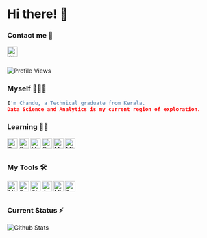 # Hi there! 👋


### Contact me :speech_balloon:
<p>
  <a href="https://www.linkedin.com/in/chandu-s-a22315121">
    <img align="left" alt="Chandu S LinkedIN" width="24px" src="https://cdn.jsdelivr.net/npm/simple-icons@v3/icons/linkedin.svg" />
  </a>
  
</p>
</br>
</br>


![Profile Views](https://hits.seeyoufarm.com/api/count/incr/badge.svg?url=https%3A%2F%2Fgithub.com%2FFlareWings&count_bg=%2334A853&title_bg=%23555555&icon=&icon_color=%23E7E7E7&title=Profile+Views&edge_flat=true)


### Myself 🙋🏻‍♂️
```python
I'm Chandu, a Technical graduate from Kerala.
Data Science and Analytics is my current region of exploration.
```


### Learning 👨‍💻

<img align="left" alt="Python" width="24px" src="https://cdn.jsdelivr.net/npm/simple-icons@7.6.0/icons/python.svg" />
<img align="left" alt="Postgre SQL" width="24px" src="https://cdn.jsdelivr.net/npm/simple-icons@7.6.0/icons/postgresql.svg" />
<img align="left" alt="Mongo DB" width="24px" src="https://cdn.jsdelivr.net/npm/simple-icons@7.6.0/icons/mongodb.svg" />
<img align="left" alt="PySpark" width="24px" src="https://cdn.jsdelivr.net/npm/simple-icons@7.6.0/icons/apachespark.svg" />
<img align="left" alt="MLFlow" width="24px" src="https://cdn.jsdelivr.net/npm/simple-icons@7.6.0/icons/mlflow.svg" />
<img align="left" alt="Microsoft PowerBI" width="24px" src="https://cdn.jsdelivr.net/npm/simple-icons@7.6.0/icons/powerbi.svg" /></br>
</br>


### My Tools 🛠

<img align="left" alt="Microsoft Azure" width="24px" src="https://cdn.jsdelivr.net/npm/simple-icons@7.6.0/icons/microsoftazure.svg" />
<img align="left" alt="Docker" width="24px" src="https://cdn.jsdelivr.net/npm/simple-icons@7.6.0/icons/docker.svg" />
<img align="left" alt="Git" width="24px" src="https://cdn.jsdelivr.net/npm/simple-icons@7.6.0/icons/git.svg" />
<img align="left" alt="Arch Linux" width="24px" src="https://cdn.jsdelivr.net/npm/simple-icons@7.6.0/icons/archlinux.svg" />
<img align="left" alt="Microsoft Windows" width="24px" src="https://cdn.jsdelivr.net/npm/simple-icons@7.6.0/icons/microsoft.svg" />
<img align="left" alt="SciKit Learn" width="24px" src="https://cdn.jsdelivr.net/npm/simple-icons@7.6.0/icons/scikitlearn.svg" />
</br>
</br>


### Current Status ⚡️

![Github Stats](https://github-stats-alpha.vercel.app/api/?username=FlareWings&tc=333&ic=333)
